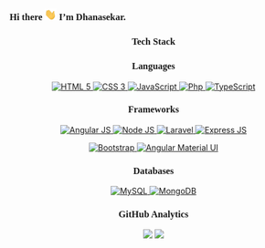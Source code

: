 <h3 style=" font-family: 'Tahoma';"><b>Hi there <img src="https://raw.githubusercontent.com/ABSphreak/ABSphreak/master/gifs/Hi.gif" width="21px"> I’m Dhanasekar.</b></h3>

<h3 align="center" style=" font-family: 'Tahoma';"><b>Tech Stack</b></h3>

<h3 align="center" style=" font-family: 'Tahoma';"><b>Languages</b></h3>

<p align="center">
    <a href="">
        <img src="https://img.shields.io/badge/HTML5-E34F26?style=for-the-badge&logo=html5&logoColor=white" alt="HTML 5" />
    </a>
    <a href="">
        <img src="https://img.shields.io/badge/CSS3-1572B6?style=for-the-badge&logo=css3&logoColor=white" alt="CSS 3" />
    </a>
    <a href="">
        <img src="https://img.shields.io/badge/JavaScript-F7DF1E?style=for-the-badge&logo=javascript&logoColor=black" alt="JavaScript" />
    </a>
    <a href="">
        <img src="https://img.shields.io/badge/PHP-777BB4?style=for-the-badge&logo=php&logoColor=white" alt="Php" />
    </a>
    <a href="">
        <img src="https://img.shields.io/badge/TypeScript-blue?style=for-the-badge&logo=typescript&logoColor=blue" alt="TypeScript" />
    </a>
</p>

<h3 align="center" style=" font-family: 'Tahoma';"><b>Frameworks</b></h3>

<p align="center">
    <a href="">
        <img src="https://img.shields.io/badge/-Angular%20Js-red?style=for-the-badge&logo=angular.js&logoColor=white" alt="Angular JS" />
    </a>
    <a href="">
        <img src="https://img.shields.io/badge/Node.js-43853D?style=for-the-badge&logo=node.js&logoColor=white" alt="Node JS" />
    </a>
    <a href="">
        <img src="https://img.shields.io/badge/Laravel-FF2D20?style=for-the-badge&logo=laravel&logoColor=white" alt="Laravel" />
    </a>
    <a href="">
        <img src="https://img.shields.io/badge/express-000000?style=for-the-badge&logo=express&logoColor=white" alt="Express JS" />
    </a>
</p>

<p align="center">
    <a href="">
        <img src="https://img.shields.io/badge/Bootstrap-563D7C?style=for-the-badge&logo=bootstrap&logoColor=white" alt="Bootstrap" />
    </a>
    <a href="">
        <img src="https://img.shields.io/badge/Angular Material UI -38B2AC?style=for-the-badge&logo=Angular-Material-UI&logoColor=white" alt="Angular Material UI" />
    </a>
</p>

<h3 align="center" style=" font-family: 'Tahoma';"><b>Databases</b></h3>

<p align="center">
    <a href="">
        <img src="https://img.shields.io/badge/MySQL-00000F?style=for-the-badge&logo=mysql&logoColor=blue" alt="MySQL" />
    </a>
    <a href="">
        <img src="https://img.shields.io/badge/MongoDB-4EA94B?style=for-the-badge&logo=mongodb&logoColor=white" alt="MongoDB" />
    </a>
</p>



<h3 align="center" style=" font-family: 'Tahoma';"><b>GitHub Analytics</b></h3>

<p align="center" style=" font-family: 'Tahoma';">
<img height="180em" src="https://github-readme-stats.vercel.app/api?username=dhanasekar-selvam&show_icons=true&theme=dark&include_all_commits=true&count_private=true" />
<img height="180em" src="https://github-readme-stats-eight-theta.vercel.app/api/top-langs/?username=dhanasekar-selvam&layout=compact&langs_count=8&theme=dark"/>
</p>






